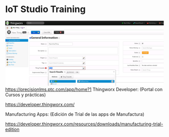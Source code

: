 # IoT Studio Training
![gopher](/docs/img/ThingWorx.png)
https://precisionlms.ptc.com/app/home?1
Thingworx Developer: (Portal con Cursos y prácticas)

https://developer.thingworx.com/

 

Manufacturing Apps: (Edición de Trial de las apps de Manufactura)

https://developer.thingworx.com/resources/downloads/manufacturing-trial-edition
